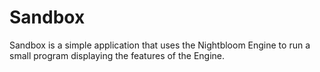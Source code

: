 # Sandbox
Sandbox is a simple application that uses the Nightbloom Engine to run a small program displaying the features of the Engine.
